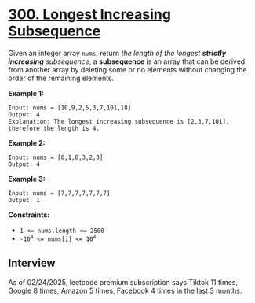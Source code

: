 # [300. Longest Increasing Subsequence](https://leetcode.com/problems/longest-increasing-subsequence/)

Given an integer array `nums`, return _the length of the longest **strictly increasing** subsequence_, a **subsequence** is an array that can be derived from another array by deleting some or no elements without changing the order of the remaining elements.

**Example 1:**
```
Input: nums = [10,9,2,5,3,7,101,18]
Output: 4
Explanation: The longest increasing subsequence is [2,3,7,101], therefore the length is 4.
```

**Example 2:**
```
Input: nums = [0,1,0,3,2,3]
Output: 4
```

**Example 3:**
```
Input: nums = [7,7,7,7,7,7,7]
Output: 1
```

**Constraints:**
* `1 <= nums.length <= 2500`
* <code>-10<sup>4</sup> <= nums[i] <= 10<sup>4</sup></code>

## Interview
As of 02/24/2025, leetcode premium subscription says Tiktok 11 times, Google 8 times, Amazon 5 times, Facebook 4 times in the last 3 months.
